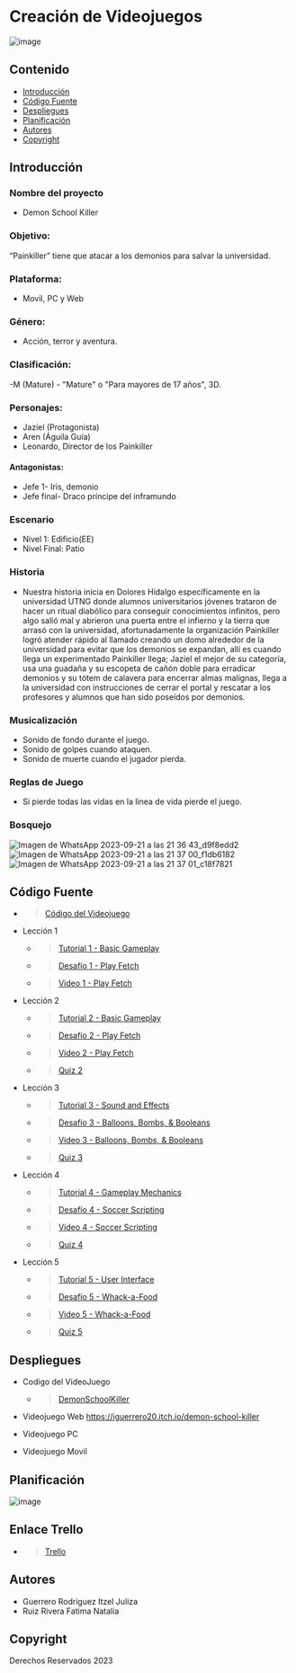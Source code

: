 # Creación de Videojuegos

![image](https://github.com/iguerrero02/VideoJuegoDemonSchoolKiller/assets/93070552/17cd5a3f-b3dc-4664-9562-34f575ac531b)


## Contenido

- [Introducción](#)
- [Código Fuente](#código-fuente)
- [Despliegues](#despliegues)
- [Planificación](#planificación)
- [Autores](#autores)
- [Copyright](#copyright)


## Introducción

### Nombre del proyecto
- Demon School Killer
### Objetivo: 
“Painkiller” tiene que atacar a los demonios para salvar la universidad.  
### Plataforma: 
- Movil, PC y Web
### Género:
- ​Acción, terror y aventura. 
### Clasificación:
-M (Mature) - "Mature" o "Para mayores de 17 años", 3D. 
### Personajes:
- Jaziel (Protagonista)
- Aren (Águila Guía) 
- ​Leonardo, Director de los Painkiller  
#### Antagonistas:  
- ​Jefe 1- Iris, demonio
- ​Jefe final- Draco príncipe del inframundo 

### Escenario 
- Nivel 1: Edificio(EE)
- Nivel Final: Patio

### Historia
- ​Nuestra historia inicia en Dolores Hidalgo específicamente en la universidad UTNG donde alumnos universitarios jóvenes trataron de hacer un ritual diabólico para conseguir conocimientos infinitos, pero algo salió mal y abrieron una puerta entre el infierno y la tierra que arrasó con la universidad, afortunadamente la organización Painkiller logró atender rápido al llamado creando un domo alrededor de la universidad para evitar que los demonios se expandan, allí es cuando llega un experimentado Painkiller llega; Jaziel el mejor de su categoría, usa una guadaña y su escopeta de cañón doble para erradicar demonios y su tótem de calavera para encerrar almas malignas, llega a la universidad con instrucciones de cerrar el portal y rescatar a los profesores y alumnos que han sido poseídos por demonios. 
 

### Musicalización
- Sonido de fondo durante el juego.
- Sonido de golpes cuando ataquen.
- Sonido de muerte cuando el jugador pierda.

### Reglas de Juego
- Si pierde todas las vidas en la linea de vida pierde el juego.

### Bosquejo
![Imagen de WhatsApp 2023-09-21 a las 21 36 43_d9f8edd2](https://github.com/iguerrero02/VideoJuegoDemonSchoolKiller/assets/93070552/94832c25-6dbd-4ebc-80bd-8a50f77a7969)
![Imagen de WhatsApp 2023-09-21 a las 21 37 00_f1db6182](https://github.com/iguerrero02/VideoJuegoDemonSchoolKiller/assets/93070552/45e71601-2ba6-47a6-9a41-4eabb7381d97)
![Imagen de WhatsApp 2023-09-21 a las 21 37 01_c18f7821](https://github.com/iguerrero02/VideoJuegoDemonSchoolKiller/assets/93070552/4cdb6be4-f098-49a9-91ad-258b566e5b0f)



## Código Fuente
* > [Código del Videojuego ](https://github.com/FatimaRuiz123/DemonSchoolKiller)
* Lección 1
  * > [Tutorial 1 - Basic Gameplay](https://github.com/FatimaRuiz123/CursosUnityLearn/tree/master/Prototype%201-Simple%20scene)
  * > [Desafío 1 - Play Fetch](https://github.com/FatimaRuiz123/CursosUnityLearn/tree/master/Challenge%201%20-%20Plane%20Programming)
  * > [Video 1 - Play Fetch ](https://drive.google.com/file/d/1fRJ-bNOOkvGncrpLnNoG_1eTCGPcHbtd/view?usp=sharing)

* Lección 2
  * > [Tutorial 2 - Basic Gameplay](https://github.com/FatimaRuiz123/CursosUnityLearn/tree/master/Prototype%201-Simple%20scene)
  * > [Desafío 2 - Play Fetch](https://github.com/FatimaRuiz123/CursosUnityLearn/tree/master/Challenge%202%20-%20Play%20Fetch)
  * > [Video 2 - Play Fetch ](https://drive.google.com/file/d/1p7ZG7T6X5OzVEqPNsSFugTzhh24xt062/view?usp=sharing)
  * > [Quiz 2](https://drive.google.com/file/d/1x3_xJydGRSpB9V8Pret3kMDxrqJQAQKy/view?usp=sharing)
* Lección 3
  * > [Tutorial 3 - Sound and Effects](https://github.com/FatimaRuiz123/CursosUnityLearn/tree/master/Prototype%203%20-%20Sound%20and%20Effects)
  * > [Desafío 3 - Balloons, Bombs, & Booleans](https://github.com/FatimaRuiz123/CursosUnityLearn/tree/master/Challenge3_Balloons_bombs_and_booleans/Assets)
  * > [Video 3 - Balloons, Bombs, & Booleans](https://drive.google.com/file/d/1BgqZHRroEZZxIOsAp-OcPqW8czZ8VUZ8/view?usp=sharing)
  * > [Quiz 3](https://drive.google.com/file/d/1Btl5q0RLqu33K8Mupds1q4xUw7Ty5ndX/view?usp=sharing)
* Lección 4
  * > [Tutorial 4 - Gameplay Mechanics](https://github.com/FatimaRuiz123/CursosUnityLearn/tree/master/Lesson%204.1_Watch%20Where%20You%E2%80%99re%20Going)
  * > [Desafío 4 - Soccer Scripting](https://github.com/FatimaRuiz123/CursosUnityLearn/tree/master/Challenge%204_Soccer%20Scripting)
  * > [Video 4 - Soccer Scripting](https://drive.google.com/file/d/1kfeBEExjSCIxFLNh02FLtMnTpH0MnX8w/view?usp=drive_link)
  * > [Quiz 4](https://drive.google.com/file/d/1_j73OgEc0rwLqB4-5Tu-yrvVm7SPhZXu/view?usp=sharing)
* Lección 5
  * > [Tutorial 5 - User Interface](https://github.com/FatimaRuiz123/CursosUnityLearn/tree/master/Prototype%205%20-%20User%20interface)
  * > [Desafío 5 - Whack-a-Food](https://github.com/FatimaRuiz123/CursosUnityLearn/tree/master/Challenge%205%20-%20Whack-a-Food)
  * > [Video 5 - Whack-a-Food](https://drive.google.com/file/d/1RclAmr2E5MhDPHCBPxJzP4wGwfDHuhac/view?usp=sharing)
  * > [Quiz 5](https://drive.google.com/file/d/16y2F05a_gTeayGP3niaLzl8_mROHwr-D/view?usp=sharing)

 ## Despliegues
* Codigo del VideoJuego
  * >[DemonSchoolKiller](https://github.com/FatimaRuiz123/DemonSchoolKiller)
* Videojuego Web
https://iguerrero20.itch.io/demon-school-killer
* Videojuego PC

* Videojuego Movil

## Planificación

![image](https://github.com/iguerrero02/VideoJuegoDemonSchoolKiller/assets/93070552/5ea75f99-222b-43eb-ac26-30463b9e4a80)


## Enlace Trello
* > [Trello ](https://trello.com/invite/b/l5PjVvWE/ATTIee97f9beae1cf8ea042d8df40553b949EDB2328D/planeacion)
## Autores
- Guerrero Rodriguez Itzel Juliza
- Ruiz Rivera Fatima Natalia

## Copyright
Derechos Reservados 2023
